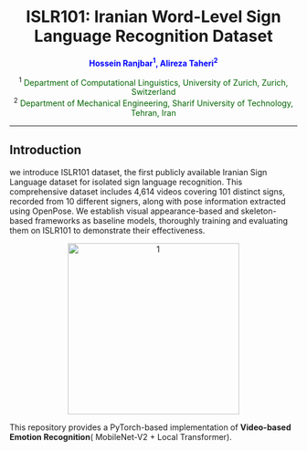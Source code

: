 <h1 align="center">ISLR101: Iranian Word-Level Sign Language Recognition Dataset</h1>

<p align="center">
  <b>
    <span style="color:blue"> Hossein Ranjbar<sup>1</sup>, Alireza Taheri<sup>2</sup></span>
  </b>
</p>

<p align="center">
  <sup>1</sup> <span style="color:darkgreen">Department of Computational Linguistics, University of Zurich, Zurich, Switzerland</span> <br>
  <sup>2</sup> <span style="color:darkgreen">Department of Mechanical Engineering, Sharif University of Technology, Tehran, Iran</span>
</p>


---

## Introduction

we introduce ISLR101 dataset, the first publicly available
Iranian Sign Language dataset for isolated sign language recognition. This comprehensive
dataset includes 4,614 videos covering 101 distinct signs, recorded from 10 different signers,
along with pose information extracted using OpenPose. We establish visual appearance-based
and skeleton-based frameworks as baseline models, thoroughly training and evaluating them
on ISLR101 to demonstrate their effectiveness.

<div align="center">
  <img src="https://github.com/user-attachments/assets/a919d4c1-b0c2-4fac-9b94-3cbbf26343f8" alt="1" height="300">
</div>

This repository provides a PyTorch-based implementation of **Video-based Emotion Recognition**( MobileNet-V2 + Local Transformer). 

